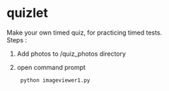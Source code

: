# quizlet
Make your own timed quiz, for practicing timed tests.  
Steps :  
1. Add photos to /quiz_photos directory  
2. open command prompt  

        python imageviewer1.py  
      
  
